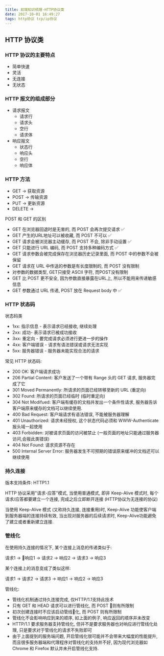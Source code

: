 ```yaml
---
title: 前端知识梳理-HTTP协议类
date: 2017-10-01 16:49:27
tags: http协议 tcp/ip协议
---
```


## HTTP 协议类

### HTTP 协议的主要特点

- 简单快速
- 灵活
- 无连接
- 无状态

### HTTP 报文的组成部分

- 请求报文
    + 请求行
    + 请求头
    + 空行
    + 请求体
- 响应报文
    + 状态行
    + 响应头
    + 空行
    + 响应体

### HTTP 方法

- GET -> 获取资源
- POST -> 传输资源
- PUT -> 更新资源
- DELETE -> 

POST 和 GET 的区别
- GET 在浏览器回退时是无害的, 而 POST 会再次提交请求 ✅
- GET 产生的URL地址可以被收藏, 而 POST 不可以 ✅
- GET 请求会被浏览器主动缓存, 而 POST 不会, 除非手动设置 ✅
- GET 只能进行 URL 编码, 而 POST 支持多种编码方式 ✅
- GET 请求参数会被完成保存在浏览器历史记录里面, 而 POST 中的参数不会被保留
- GET 请求在 URL 中传送的参数是有长度限制的, 而 POST 没有限制
- 对参数的数据类型, GET只接受 ASCII 字符, 而POST没有限制
- GET 比 POST 更不安全, 因为参数直接暴露在URL上, 所以不能用来传递敏感信息
- GET 参数通过 URL 传递, POST 放在 Request body 中 ✅

### HTTP 状态码

状态码类
- 1xx: 指示信息 - 表示请求已经接收, 继续处理
- 2xx: 成功- 表示请求已被成功接收
- 3xx: 重定向 - 要完成请求必须进行更进一步的操作
- 4xx: 客户端错误 - 请求有语法错误或请求无法实现
- 5xx: 服务器错误 - 服务器未能实现合法的请求

常见 HTTP 状态码:

- 200 OK: 客户端请求成功
- 206 Partial Content: 客户发送了一个带有 Range 头的 GET 请求, 服务器完成了它
- 301 Moved Permanently: 所请求的页面已经转移至新的 URL (重定向)
- 302 Found: 所请求的页面已经临时 (临时重定向)
- 304 Not Modifued: 客户端有缓存的文档并发出一个条件性请求, 服务器告诉客户端原来缓存的文档可以继续使用.
- 400 Bad Request: 客户端请求有语法错误, 不能被服务器理解
- 401 Unauthorized: 请求未经授权, 这个状态代码必须和 WWW-Authenticate 报头域一起使用
- 403 Forbidden: 对被请求页面的访问被禁止 (一般页面的地址只能通过服务器访问,会报此类错误)
- 404 Not Found: 请求资源不存在
- 500 Internal Server Error: 服务器发生不可预期的错误原来缓冲的文档还可以继续使用

### 持久连接

版本支持条件: HTTP1.1

HTTP 协议采用"请求-应答"模式, 当使用普通模式, 即非 Keep-Alive 模式时, 每个请求/应答都要建立一个连接, 完成之后立即断开连接 (HTTP协议为无连接的协议)

当使用 Keep-Alive 模式 (又称持久连接, 连接重用)时, Keep-Alive 功能使客户端到服务器端的连接持续有效, 当出现对服务器的后续请求时, Keep-Alive功能避免了建立或者重新建立连接.
### 管线化

在使用持久连接的情况下, 某个连接上消息的传递类似于:

请求1 -> 响应1 -> 请求2 -> 响应2 -> 请求3 -> 响应3

某个连接上的消息变成了类似这样:

请求1 -> 请求2 -> 请求3 -> 响应1 -> 响应2 -> 响应3

管线化:

- 管线化机制通过持久连接完成, 仅HTTP/1.1支持此技术
- 只有 GET 和 HEAD 请求可以进行管线化, 而 POST 则有所限制
- 初次创建连接时不应该启动管线化, 而 POST 则有所限制
- 管线化不会影响响应到来的顺序, 如上面的例子, 响应返回的顺序并未改变
- HTTP/1.1 要求服务器支持管线化, 但并不是要求服务器也对响应进行管线化处理, 只是要求对于管线化的请求不失败即可
- 由于上面提到的服务端问题, 开启管线化很可能并不会带来大幅度的性能提升, 而且很多服务器端和代理程序对管线化的支持并不好, 因为现代浏览器如 Chrome 和 Firefox 默认并未开启管线化支持.
